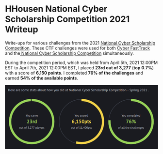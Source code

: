 # HHousen National Cyber Scholarship Competition 2021 Writeup

Write-ups for various challenges from the 2021 [National Cyber Scholarship Competition](https://www.nationalcyberscholarship.org/). These CTF challenges were used for both [Cyber FastTrack](https://cyber-fasttrack.org/) and the[ National Cyber Scholarship Competition](https://www.nationalcyberscholarship.org/) simultaneously.

During the competition period, which was held from April 5th, 2021 12:00PM EST to April 7th, 2021 12:00PM EST, I placed **23rd out of 3,277** (**top 0.7%**) with a score of **6,150 points**. I completed **76% of the challenges** and earned **54% of the available points**.

![Final Competition Statistics](final-stats.png)

